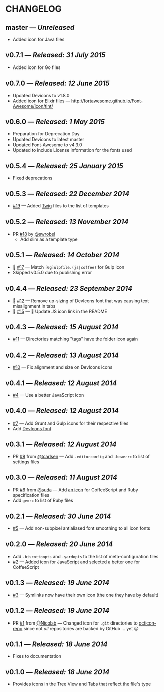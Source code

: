 # CHANGELOG

## **master** &mdash; *Unreleased*

* Added icon for Java files

## **v0.7.1** &mdash; *Released: 31 July 2015*

* Added icon for Go files

## **v0.7.0** &mdash; *Released: 12 June 2015*

* Updated Devicons to v1.8.0
* Added icon for Elixir files &mdash; http://fortawesome.github.io/Font-Awesome/icon/tint/

## **v0.6.0** &mdash; *Released: 1 May 2015*

* Preparation for Deprecation Day
* Updated Devicons to latest master
* Updated Font-Awesome to v4.3.0
* Updated to include License information for the fonts used

## **v0.5.4** &mdash; *Released: 25 January 2015*

* Fixed deprecations

## **v0.5.3** &mdash; *Released: 22 December 2014*

* [#19](https://github.com/lee-dohm/file-type-icons/issues/19) &mdash; Added [Twig](http://twig.sensiolabs.org) files to the list of templates

## **v0.5.2** &mdash; *Released: 13 November 2014*

* PR [#18](https://github.com/lee-dohm/file-type-icons/pull/18) by [@swrobel](https://github.com/swrobel)
    * Add slim as a template type

## **v0.5.1** &mdash; *Released: 14 October 2014*

* :bug: [#17](https://github.com/lee-dohm/file-type-icons/issues/15) &mdash; Match `[Gg]ulpfile.(js|coffee)` for Gulp icon
* Skipped v0.5.0 due to publishing error

## **v0.4.4** &mdash; *Released: 23 September 2014*

* :bug: [#12](https://github.com/lee-dohm/file-type-icons/issues/15) &mdash; Remove up-sizing of DevIcons font that was causing text misalignment in tabs
* :bug: [#15](https://github.com/lee-dohm/file-type-icons/issues/15) &mdash; :memo: Update JS icon link in the README

## **v0.4.3** &mdash; *Released: 15 August 2014*

* [#11](https://github.com/lee-dohm/file-type-icons/issues/11) &mdash; Directories matching "tags" have the folder icon again

## **v0.4.2** &mdash; *Released: 13 August 2014*

* [#10](https://github.com/lee-dohm/file-type-icons/issues/10) &mdash; Fix alignment and size on DevIcons icons

## **v0.4.1** &mdash; *Released: 12 August 2014*

* [#4](https://github.com/lee-dohm/file-type-icons/issues/4) &mdash; Use a better JavaScript icon

## **v0.4.0** &mdash; *Released: 12 August 2014*

* [#7](https://github.com/lee-dohm/file-type-icons/issues/7) &mdash; Add Grunt and Gulp icons for their respective files
* Add [DevIcons font](http://vorillaz.github.io/devicons/#/main)

## **v0.3.1** &mdash; *Released: 12 August 2014*

* PR [#8](https://github.com/lee-dohm/file-type-icons/pull/8) from [@tcarlsen](https://github.com/tcarlsen) &mdash; Add `.editorconfig` and `.bowerrc` to list of settings files

## **v0.3.0** &mdash; *Released: 11 August 2014*

* PR [#6](https://github.com/lee-dohm/file-type-icons/pull/6) from [@suda](https://github.com/suda) &mdash; Add [an icon](http://fortawesome.github.io/Font-Awesome/icon/flask/) for CoffeeScript and Ruby specification files
* Add `gemrc` to list of Ruby files

## **v0.2.1** &mdash; *Released: 30 June 2014*

* [#5](https://github.com/lee-dohm/file-type-icons/issues/5) &mdash; Add non-subpixel antialiased font smoothing to all icon fonts

## **v0.2.0** &mdash; *Released: 20 June 2014*

* Add `.biscottoopts` and `.yardopts` to the list of meta-configuration files
* [#2](https://github.com/lee-dohm/file-type-icons/issues/2) &mdash; Added icon for JavaScript and selected a better one for CoffeeScript

## **v0.1.3** &mdash; *Released: 19 June 2014*

* [#3](https://github.com/lee-dohm/file-type-icons/issues/3) &mdash; Symlinks now have their own icon (the one they have by default)

## **v0.1.2** &mdash; *Released: 19 June 2014*

* PR [#1](https://github.com/lee-dohm/file-type-icons/pull/1) from [@Nicolab](https://github.com/Nicolab) &mdash; Changed icon for `.git` directories to [octicon-repo](http://octicons.github.com/icon/repo/) since not *all* repositories are backed by GitHub ... yet :wink:

## **v0.1.1** &mdash; *Released: 18 June 2014*

* Fixes to documentation

## **v0.1.0** &mdash; *Released: 18 June 2014*

* Provides icons in the Tree View and Tabs that reflect the file's type
